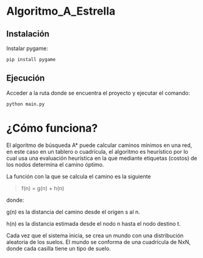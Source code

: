 # Algoritmo_A_Estrella

## Instalación
Instalar pygame: 

```pip install pygame```

## Ejecución
Acceder a la ruta donde se encuentra el proyecto y ejecutar el comando:

```python main.py```

# ¿Cómo funciona?
El algoritmo de búsqueda A* puede calcular caminos mínimos en una red, en este caso en un tablero o cuadrícula, el algoritmo es heurístico por lo cual usa una evaluación heurística en la que mediante etiquetas (costos) de los nodos determina el camino óptimo.

La función con la que se calcula el camino es la siguiente

 > f(n) = g(n) + h(n)

donde:

g(n) es la distancia del camino desde el origen s al n.

h(n) es la distancia estimada desde el nodo n hasta el nodo destino t.

Cada vez que el sistema inicia, se crea un mundo con una distribución aleatoria de los suelos. El mundo se conforma de una cuadrícula de NxN, donde cada casilla tiene un tipo de suelo.


